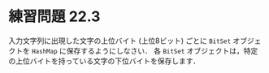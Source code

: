 # 練習問題 22.3

入力文字列に出現した文字の上位バイト (上位8ビット) ごとに `BitSet` オブジェクトを `HashMap` に保存するようにしなさい．
各 `BitSet` オブジェクトは，特定の上位バイトを持っている文字の下位バイトを保存します．
